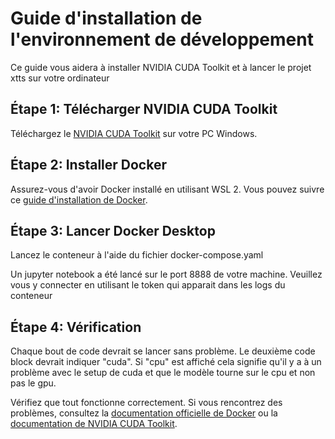 # Guide d'installation de l'environnement de développement

Ce guide vous aidera à installer NVIDIA CUDA Toolkit et à lancer le projet xtts sur votre ordinateur

## Étape 1: Télécharger NVIDIA CUDA Toolkit

Téléchargez le [NVIDIA CUDA Toolkit](https://developer.nvidia.com/cuda-toolkit) sur votre PC Windows.

## Étape 2: Installer Docker

Assurez-vous d'avoir Docker installé en utilisant WSL 2. Vous pouvez suivre ce [guide d'installation de Docker](https://docs.docker.com/docker-for-windows/wsl/).

## Étape 3: Lancer Docker Desktop

Lancez le conteneur à l'aide du fichier docker-compose.yaml

Un jupyter notebook a été lancé sur le port 8888 de votre machine.
Veuillez vous y connecter en utilisant le token qui apparait dans les logs du conteneur

## Étape 4: Vérification

Chaque bout de code devrait se lancer sans problème. Le deuxième code block devrait indiquer "cuda". Si "cpu" est affiché cela signifie qu'il y a à un problème avec le setup de cuda et que le modèle tourne sur le cpu et non pas le gpu.

Vérifiez que tout fonctionne correctement. Si vous rencontrez des problèmes, consultez la [documentation officielle de Docker](https://docs.docker.com/get-started/overview/) ou la [documentation de NVIDIA CUDA Toolkit](https://docs.nvidia.com/cuda/).